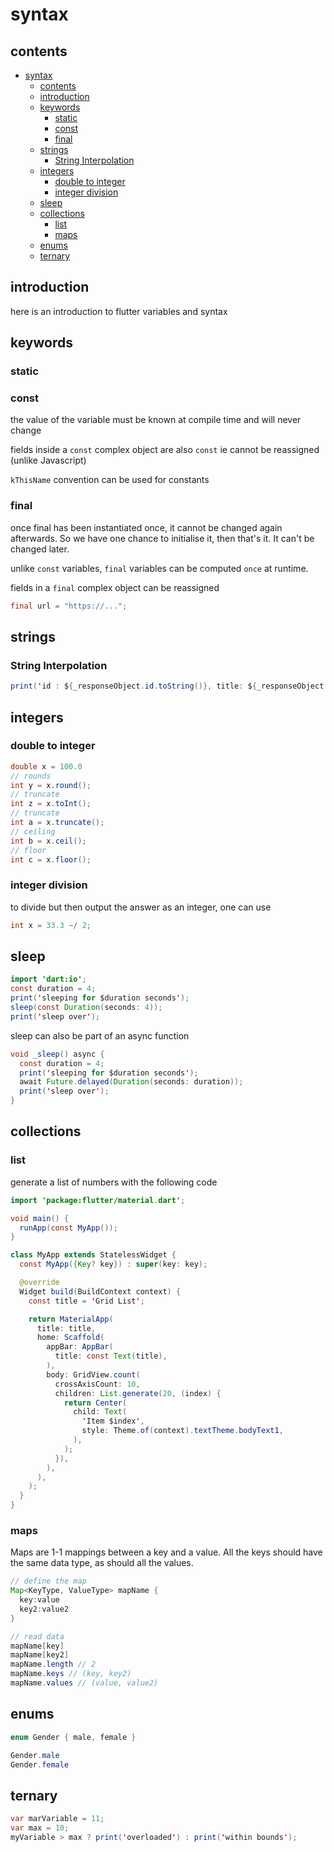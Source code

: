 # syntax

## contents

- [syntax](#syntax)
  - [contents](#contents)
  - [introduction](#introduction)
  - [keywords](#keywords)
    - [static](#static)
    - [const](#const)
    - [final](#final)
  - [strings](#strings)
    - [String Interpolation](#string-interpolation)
  - [integers](#integers)
    - [double to integer](#double-to-integer)
    - [integer division](#integer-division)
  - [sleep](#sleep)
  - [collections](#collections)
    - [list](#list)
    - [maps](#maps)
  - [enums](#enums)
  - [ternary](#ternary)

## introduction

here is an introduction to flutter variables and syntax

## keywords

### static

### const

the value of the variable must be known at compile time and will never change

fields inside a `const` complex object are also `const` ie cannot be reassigned (unlike Javascript)

`kThisName` convention can be used for constants

### final

once final has been instantiated once, it cannot be changed again afterwards.  So we have one chance to initialise it, then that's it.  It can't be changed later.

unlike `const` variables, `final` variables can be computed `once` at runtime.

fields in a `final` complex object can be reassigned

```java
final url = "https://...";
```

## strings

### String Interpolation

```java
print('id : ${_responseObject.id.toString()}, title: ${_responseObject.title}, body: ${_responseObject.body}, userId: ${_responseObject.userId}')
```

## integers

### double to integer

```java
double x = 100.0
// rounds
int y = x.round();
// truncate
int z = x.toInt();
// truncate
int a = x.truncate();
// ceiling
int b = x.ceil();
// floor
int c = x.floor();
```

### integer division

to divide but then output the answer as an integer, one can use

```java
int x = 33.3 ~/ 2;
```

## sleep

```java
import 'dart:io';
const duration = 4;
print('sleeping for $duration seconds');
sleep(const Duration(seconds: 4));
print('sleep over');
```

sleep can also be part of an async function

```java
void _sleep() async {
  const duration = 4;
  print('sleeping for $duration seconds');
  await Future.delayed(Duration(seconds: duration));
  print('sleep over');
}
```

## collections

### list

generate a list of numbers with the following code

```java
import 'package:flutter/material.dart';

void main() {
  runApp(const MyApp());
}

class MyApp extends StatelessWidget {
  const MyApp({Key? key}) : super(key: key);

  @override
  Widget build(BuildContext context) {
    const title = 'Grid List';

    return MaterialApp(
      title: title,
      home: Scaffold(
        appBar: AppBar(
          title: const Text(title),
        ),
        body: GridView.count(
          crossAxisCount: 10,
          children: List.generate(20, (index) {
            return Center(
              child: Text(
                'Item $index',
                style: Theme.of(context).textTheme.bodyText1,
              ),
            );
          }),
        ),
      ),
    );
  }
}
```

### maps

Maps are 1-1 mappings between a key and a value.  All the keys should have the same data type, as should all the values.

```java
// define the map
Map<KeyType, ValueType> mapName {
  key:value
  key2:value2
}

// read data
mapName[key]
mapName[key2]
mapName.length // 2
mapName.keys // (key, key2)
mapName.values // (value, value2)
```

## enums

```java
enum Gender { male, female }

Gender.male
Gender.female
```

## ternary

```java
var marVariable = 11;
var max = 10;
myVariable > max ? print('overloaded') : print('within bounds');
```